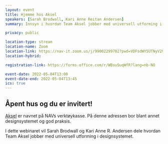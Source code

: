 ```yaml
---
layout: event
title: Hjemme hos Aksel
speakers: [Sarah Brodwall, Kari Anne Reitan Andersen]
summary: Innsyn i hvordan Team Aksel jobber med universell utforming i designsystemet.

privacy: public

location-type: stream
location-name: Zoom
location-link: https://nav-it.zoom.us/j/99002299702?pwd=VDFsdWY5UTNyV29xbitJd0s0RVJpQT09
location-hybrid: 

registration-link: https://forms.office.com/r/WBsuSuqWfR?lang=nb-NO

event-date: 2022-05-04T13:00
event-date-end: 2022-05-04T13:45
ics: true
---
```

## Åpent hus og du er invitert!
[Aksel](https://design.nav.no/) er navnet på NAVs verktøykasse. På denne adressen bor blant annet designsystemet og god praksis. 

I dette webinaret vil Sarah Brodwall og Kari Anne R. Andersen dele hvordan Team Aksel jobber med universell utforming i designsystemet. 
